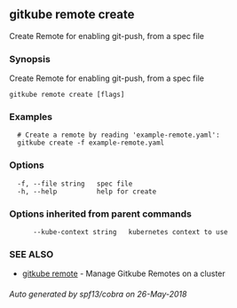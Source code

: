 ## gitkube remote create

Create Remote for enabling git-push, from a spec file

### Synopsis

Create Remote for enabling git-push, from a spec file

```
gitkube remote create [flags]
```

### Examples

```
  # Create a remote by reading 'example-remote.yaml':
  gitkube create -f example-remote.yaml
```

### Options

```
  -f, --file string   spec file
  -h, --help          help for create
```

### Options inherited from parent commands

```
      --kube-context string   kubernetes context to use
```

### SEE ALSO

* [gitkube remote](gitkube_remote.md)	 - Manage Gitkube Remotes on a cluster

###### Auto generated by spf13/cobra on 26-May-2018

